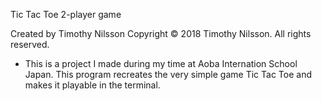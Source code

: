 Tic Tac Toe 2-player game

Created by Timothy Nilsson
Copyright © 2018 Timothy Nilsson. All rights reserved.

* This is a project I made during my time at Aoba Internation School Japan. This program recreates the very simple game Tic Tac Toe
and makes it playable in the terminal.
